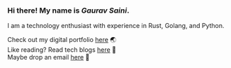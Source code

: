 ### Hi there! My name is *Gaurav Saini*.

I am a technology enthusiast with experience in Rust, Golang, and Python.<br />

Check out my digital portfolio [here](https://gaurav.dev/) 🌏<br />
Like reading? Read tech blogs [here](https://tech.gaurav.dev/) 📓<br />
Maybe drop an email [here](mailto:hello@gaurav.dev) 📧<br />
